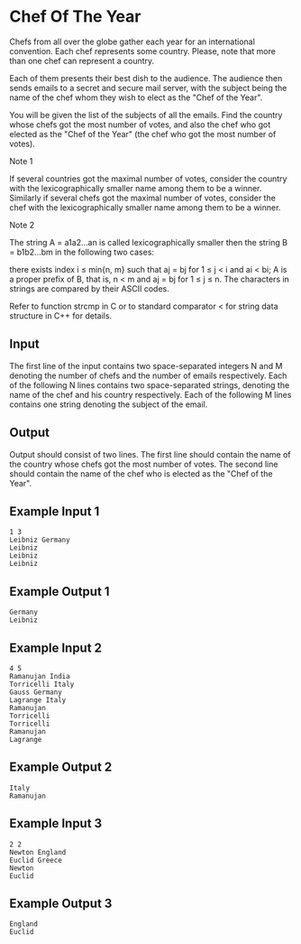 # Chef Of The Year

Chefs from all over the globe gather each year for an international convention. Each chef represents some country. Please, note that more than one chef can represent a country.

Each of them presents their best dish to the audience. The audience then sends emails to a secret and secure mail server, with the subject being the name of the chef whom they wish to elect as the "Chef of the Year".

You will be given the list of the subjects of all the emails. Find the country whose chefs got the most number of votes, and also the chef who got elected as the "Chef of the Year" (the chef who got the most number of votes).

Note 1

If several countries got the maximal number of votes, consider the country with the lexicographically smaller name among them to be a winner. Similarly if several chefs got the maximal number of votes, consider the chef with the lexicographically smaller name among them to be a winner.

Note 2

The string A = a1a2...an is called lexicographically smaller then the string B = b1b2...bm in the following two cases:

there exists index i ≤ min{n, m} such that aj = bj for 1 ≤ j < i and ai < bi;
A is a proper prefix of B, that is, n < m and aj = bj for 1 ≤ j ≤ n.
The characters in strings are compared by their ASCII codes.

Refer to function strcmp in C or to standard comparator < for string data structure in C++ for details.

## Input

The first line of the input contains two space-separated integers N and M denoting the number of chefs and the number of emails respectively. Each of the following N lines contains two space-separated strings, denoting the name of the chef and his country respectively. Each of the following M lines contains one string denoting the subject of the email.

## Output

Output should consist of two lines. The first line should contain the name of the country whose chefs got the most number of votes. The second line should contain the name of the chef who is elected as the "Chef of the Year".

## Example Input 1

```
1 3
Leibniz Germany
Leibniz
Leibniz
Leibniz
```

## Example Output 1

```
Germany
Leibniz
```

## Example Input 2

```
4 5
Ramanujan India
Torricelli Italy
Gauss Germany
Lagrange Italy
Ramanujan
Torricelli
Torricelli
Ramanujan
Lagrange
```

## Example Output 2

```
Italy
Ramanujan
```

## Example Input 3

```
2 2
Newton England
Euclid Greece
Newton
Euclid
```

## Example Output 3

```
England
Euclid
```
